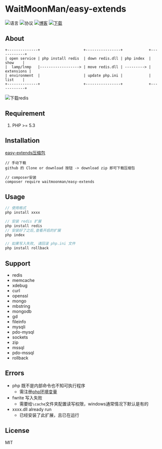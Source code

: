 ﻿# WaitMoonMan/easy-extends
![语言](https://img.shields.io/badge/language-php-green.svg)
![协议](https://img.shields.io/badge/license-MIT-008800.svg)
[![博客](https://img.shields.io/badge/blog-@waitmoonman-blue.svg)](https://waitmoonman.github.io/)
[![下载](https://img.shields.io/badge/download-link-0000aa.svg)](https://github.com/waitmoonman/easy-extends/archive/master.zip)

## About
```
+--------------+                    +----------------+            +------------+
| open service | php install redis  | down redis.dll | php index  |    show    |
|  lamp/lnmp   |------------------> | move redis.dll | ---------> | extensions |
| environment  |                    | update php.ini |            |    list    |
+--------------+                    +----------------+            +------------+
```
![下载redis](http://or2pofbfh.bkt.clouddn.com/github/easy_extends_down_redis.gif)

## Requirement
1. PHP >= 5.3

## Installation
[easy-extends压缩包](https://github.com/waitmoonman/easy-extends/archive/master.zip)
```shell
// 手动下载
github 的 Clone or download 按钮 -> download zip 即可下载压缩包

// composer安装
composer require waitmoonman/easy-extends
```
## Usage
```php
// 使用格式
php install xxxx

// 安装 redis 扩展
php install redis
// 安装好了之后,查看开启的扩展
php index

// 如果写入失败, 请回滚 php.ini 文件
php install rollback
```    
## Support
* redis
* memcache
* xdebug
* curl
* openssl
* mongo
* mbstring
* mongodb
* gd
* fileinfo
* mysqli
* pdo-mysql
* sockets
* zip
* mssql
* pdo-mssql
* rollback
## Errors
* php 既不是内部命令也不知可执行程序
    * 需注册[php环境变量](http://blog.shiguopeng.cn/article/10201.html)
* fwrite 写入失败
    * 需要给`\cache`文件夹配置读写权限，windows通常情况下默认是有的
* xxxx.dll already run
    * 已经安装了此扩展，且已在运行
## License
MIT